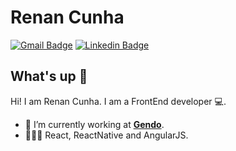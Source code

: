 <!--
### Hi there 👋
**sarkioja/sarkioja** is a ✨ _special_ ✨ repository because its `README.md` (this file) appears on your GitHub profile.

Here are some ideas to get you started:

- 🔭 I’m currently working on ...
- 🌱 I’m currently learning ...
- 👯 I’m looking to collaborate on ...
- 🤔 I’m looking for help with ...
- 💬 Ask me about ...
- 📫 How to reach me: ...
- 😄 Pronouns: ...
- ⚡ Fun fact: ...
-->


# Renan Cunha
[![Gmail Badge](https://img.shields.io/badge/-renan@renancunha.com-c14438?style=flat-square&logo=Gmail&logoColor=white&link=mailto:renan@renancunha.com)](mailto:renan@renancunha.com)
[![Linkedin Badge](https://img.shields.io/badge/-RenanCunha-blue?style=flat-square&logo=Linkedin&logoColor=white&link=https://www.linkedin.com/in/sarkioja/)](https://www.linkedin.com/in/sarkioja/) 

## What's up 👋
Hi! I am Renan Cunha.
I am a FrontEnd developer 💻.

- 🚀 I’m currently working at **[Gendo](https://www.gendo.com.br/)**.
- 👨🏻‍💻 React, ReactNative and AngularJS.

